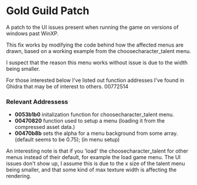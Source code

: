 # Gold Guild Patch
A patch to the UI issues present when running the game on versions of windows past WinXP.



This fix works by modifying the code behind how the affected menus are drawn, based on a working example from the choosecharacter_talent menu.

I suspect that the reason this menu works without issue is due to the width being smaller.

For those interested below I've listed out function addresses I've found in Ghidra that may be of interest to others.
00772514
### Relevant Addressess
- **0053b1b0** initalization function for choosecharacter_talent menu.
- **00470820** function used to setup a menu (loading it from the compressed asset data.)
- **00470b8b** sets the alpha for a menu background from some array. (default seems to be 0.75); (in menu setup)

An interesting note is that if you 'load' the choosecharacter_talent for other menus instead of their default, for example the load game menu.
The UI issues don't show up, I assume this is due to the x size of the talent menu being smaller, and that some kind of max texture width is affecting the rendering. 